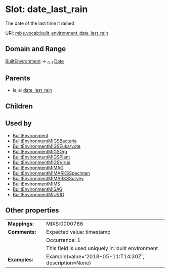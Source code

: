 
# Slot: date_last_rain


The date of the last time it rained

URI: [mixs.vocab:built_environment_date_last_rain](https://w3id.org/mixs/vocab/built_environment_date_last_rain)


## Domain and Range

[BuiltEnvironment](BuiltEnvironment.md) &#8594;  <sub>0..1</sub> [Date](types/Date.md)

## Parents

 *  is_a: [date_last_rain](date_last_rain.md)

## Children


## Used by

 * [BuiltEnvironment](BuiltEnvironment.md)
 * [BuiltEnvironmentMIGSBacteria](BuiltEnvironmentMIGSBacteria.md)
 * [BuiltEnvironmentMIGSEukaryote](BuiltEnvironmentMIGSEukaryote.md)
 * [BuiltEnvironmentMIGSOrg](BuiltEnvironmentMIGSOrg.md)
 * [BuiltEnvironmentMIGSPlant](BuiltEnvironmentMIGSPlant.md)
 * [BuiltEnvironmentMIGSVirus](BuiltEnvironmentMIGSVirus.md)
 * [BuiltEnvironmentMIMAG](BuiltEnvironmentMIMAG.md)
 * [BuiltEnvironmentMIMARKSSpecimen](BuiltEnvironmentMIMARKSSpecimen.md)
 * [BuiltEnvironmentMIMARKSSurvey](BuiltEnvironmentMIMARKSSurvey.md)
 * [BuiltEnvironmentMIMS](BuiltEnvironmentMIMS.md)
 * [BuiltEnvironmentMISAG](BuiltEnvironmentMISAG.md)
 * [BuiltEnvironmentMIUVIG](BuiltEnvironmentMIUVIG.md)

## Other properties

|  |  |  |
| --- | --- | --- |
| **Mappings:** | | MIXS:0000786 |
| **Comments:** | | Expected value: timestamp |
|  | | Occurrence: 1 |
|  | | This field is used uniquely in: built environment |
| **Examples:** | | Example(value='2018-05-11:T14:30Z', description=None) |

